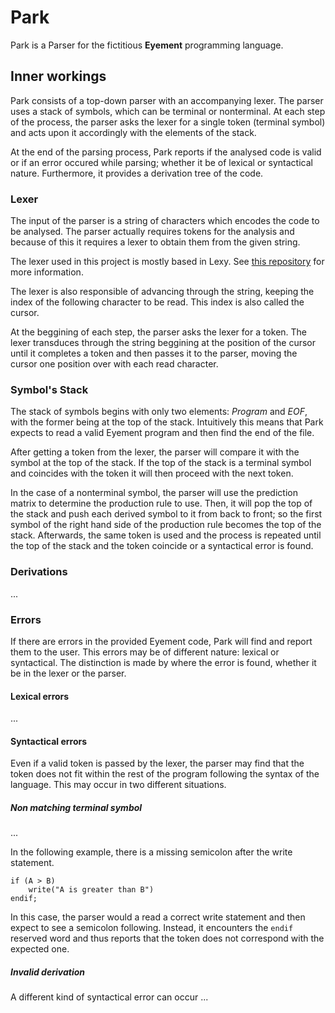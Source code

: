 # Park

Park is a Parser for the fictitious __Eyement__ programming language.

## Inner workings

Park consists of a top-down parser with an accompanying lexer. The parser uses a stack of symbols, which can be terminal or nonterminal. At each step of the process, the parser asks the lexer for a single token (terminal symbol) and acts upon it accordingly with the elements of the stack.

At the end of the parsing process, Park reports if the analysed code is valid or if an error occured while parsing; whether it be of lexical or syntactical nature. Furthermore, it provides a derivation tree of the code.

### Lexer

The input of the parser is a string of characters which encodes the code to be analysed. The parser actually requires tokens for the analysis and because of this it requires a lexer to obtain them from the given string.

The lexer used in this project is mostly based in Lexy. See [this repository](https://github.com/Heladio-ac/Lexy) for more information.

The lexer is also responsible of advancing through the string, keeping the index of the following character to be read. This index is also called the cursor.

At the beggining of each step, the parser asks the lexer for a token. The lexer transduces through the string beggining at the position of the cursor until it completes a token and then passes it to the parser, moving the cursor one position over with each read character.

### Symbol's Stack

The stack of symbols begins with only two elements: _Program_ and _EOF_, with the former being at the top of the stack. Intuitively this means that Park expects to read a valid Eyement program and then find the end of the file.

After getting a token from the lexer, the parser will compare it with the symbol at the top of the stack. If the top of the stack is a terminal symbol and coincides with the token it will then proceed with the next token.

In the case of a nonterminal symbol, the parser will use the prediction matrix to determine the production rule to use. Then, it will pop the top of the stack and push each derived symbol to it from back to front; so the first symbol of the right hand side of the production rule becomes the top of the stack. Afterwards, the same token is used and the process is repeated until the top of the stack and the token coincide or a syntactical error is found.

### Derivations

...

### Errors

If there are errors in the provided Eyement code, Park will find and report them to the user. This errors may be of different nature: lexical or syntactical. The distinction is made by where the error is found, whether it be in the lexer or the parser.

#### Lexical errors

...

#### Syntactical errors

Even if a valid token is passed by the lexer, the parser may find that the token does not fit within the rest of the program following the syntax of the language. This may occur in two different situations.

##### Non matching terminal symbol

...

In the following example, there is a missing semicolon after the write statement.
~~~
if (A > B)
    write("A is greater than B")
endif;
~~~
In this case, the parser would a read a correct write statement and then expect to see a semicolon following. Instead, it encounters the `endif` reserved word and thus reports that the token does not correspond with the expected one.

##### Invalid derivation

A different kind of syntactical error can occur ...
